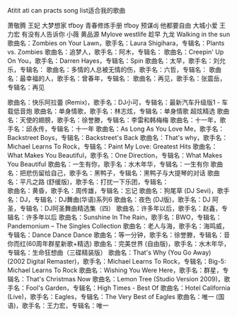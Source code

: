 Atitit ati can practs song list适合我的歌曲

萧敬腾 王妃
大梦想家 tfboy
青春修炼手册 tfboy
预谋dj 他都要自由
大城小爱 王力宏
有没有人告诉你
小薇  黄品源
Mylove westlife
趁早  九龙
Walking in the sun
歌曲名：Zombies on Your Lawn，歌手名：Laura Shigihara，专辑名：Plants vs. Zombies
歌曲名：追梦人，歌手名：阿木，专辑名：
歌曲名：Creepin' Up On You，歌手名：Darren Hayes，专辑名：Spin
歌曲名：太早，歌手名：刘允乐，专辑名：
歌曲名：多情的人总被无情的伤，歌手名：六哲，专辑名：
歌曲名：最幸福的人，歌手名：曾春年，专辑名：
歌曲名：再见，歌手名：张震岳，专辑名：再见

 歌曲名：快乐阿拉蕾 (Remix)，歌手名：DJ小可，专辑名：最新汽车升级版1 - 车载低音炮
歌曲名：单身情歌，歌手名：林志炫，专辑名：单身情歌 超炫精选
歌曲名：天使的翅膀，歌手名：徐誉滕，专辑名：李雷和韩梅梅
歌曲名：十一年，歌手名：邱永传，专辑名：十一年
 歌曲名：As Long As You Love Me，歌手名：Backstreet Boys，专辑名：Backstreet's Back
歌曲名：That's why，歌手名：Michael Learns To Rock，专辑名：Paint My Love: Greatest Hits
歌曲名：What Makes You Beautiful，歌手名：One Direction，专辑名：What Makes You Beautiful
歌曲名：一生有你，歌手名：水木年华，专辑名：一生有你
歌曲名：把悲伤留给自己，歌手名：黑鸭子，专辑名：黑鸭子与大提琴的对话
歌曲名：平凡之路 (舒缓版)，歌手名：打扰一下乐团，专辑名：   
歌曲名：黄昏，歌手名：周传雄，专辑名：忘记
歌曲名：狗尾草 (DJ Sevi)，歌手名：DJ，专辑名：DJ舞曲(华语)系列6
歌曲名：夜色 (DJ版)，歌手名：DJ 阿圣，专辑名：DJ阿圣舞曲精选集（四）
歌曲名：许多年以后，歌手名：赵鑫，专辑名：许多年以后 
歌曲名：Sunshine In The Rain，歌手名：BWO，专辑名：Pandemonium – The Singles Collection
歌曲名：老人与海，歌手名：海鸣威，专辑名：Dance Dance Dance
歌曲名：等一分钟，歌手名：徐誉滕，专辑名：音你而红(60周年群星新歌+精选)
歌曲名：完美世界 (自由版)，歌手名：水木年华，专辑名：生命狂想曲（三碟精装版）
歌曲名：That's Why (You Go Away) (2002 Digital Remaster)，歌手名：Michael Learns To Rock，专辑名：Big-5: Michael Learns To Rock
歌曲名：Wishing You Were Here，歌手名：群星，专辑名：That's Christmas Now
歌曲名：Lemon Tree (Studio Version 2009)，歌手名：Fool's Garden，专辑名：High Times - Best Of
歌曲名：Hotel California (Live)，歌手名：Eagles，专辑名：The Very Best of Eagles
歌曲名：唯一 (国语)，歌手名：王力宏，专辑名：唯一
